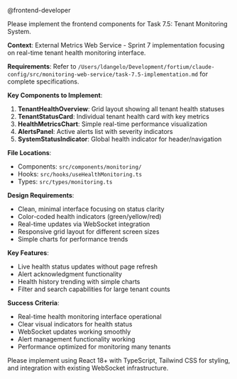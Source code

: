 @frontend-developer

Please implement the frontend components for Task 7.5: Tenant Monitoring System.

**Context**: External Metrics Web Service - Sprint 7 implementation focusing on real-time tenant health monitoring interface.

**Requirements**: 
Refer to `/Users/ldangelo/Development/fortium/claude-config/src/monitoring-web-service/task-7.5-implementation.md` for complete specifications.

**Key Components to Implement**:
1. **TenantHealthOverview**: Grid layout showing all tenant health statuses
2. **TenantStatusCard**: Individual tenant health card with key metrics
3. **HealthMetricsChart**: Simple real-time performance visualization
4. **AlertsPanel**: Active alerts list with severity indicators
5. **SystemStatusIndicator**: Global health indicator for header/navigation

**File Locations**:
- Components: `src/components/monitoring/`
- Hooks: `src/hooks/useHealthMonitoring.ts`
- Types: `src/types/monitoring.ts`

**Design Requirements**:
- Clean, minimal interface focusing on status clarity
- Color-coded health indicators (green/yellow/red)
- Real-time updates via WebSocket integration
- Responsive grid layout for different screen sizes
- Simple charts for performance trends

**Key Features**:
- Live health status updates without page refresh
- Alert acknowledgment functionality
- Health history trending with simple charts
- Filter and search capabilities for large tenant counts

**Success Criteria**:
- Real-time health monitoring interface operational
- Clear visual indicators for health status
- WebSocket updates working smoothly
- Alert management functionality working
- Performance optimized for monitoring many tenants

Please implement using React 18+ with TypeScript, Tailwind CSS for styling, and integration with existing WebSocket infrastructure.